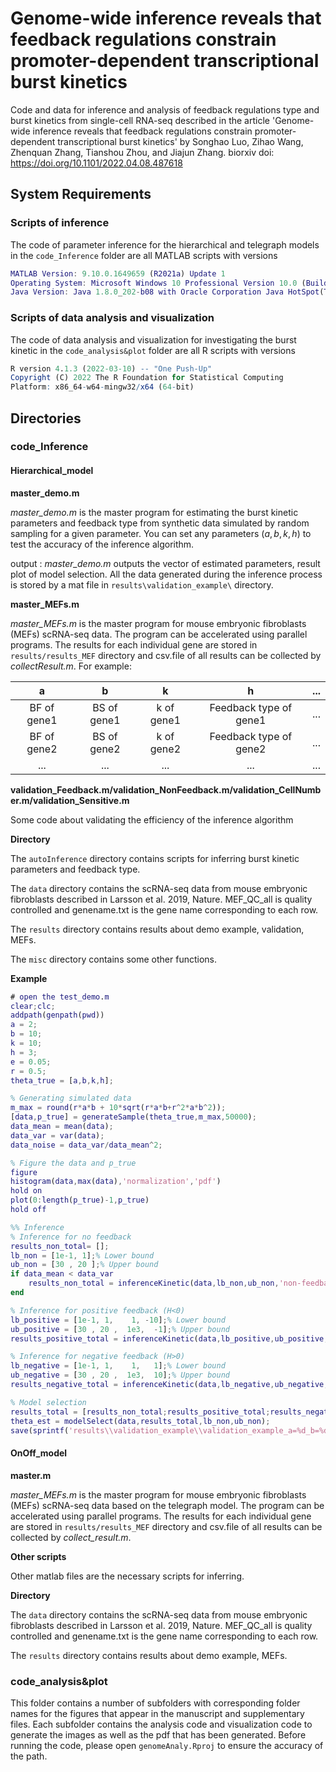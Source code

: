 # Genome-wide inference reveals that feedback regulations constrain promoter-dependent transcriptional burst kinetics


Code and data for inference and analysis of feedback regulations type and burst kinetics from single-cell RNA-seq described in the article 'Genome-wide inference reveals that feedback regulations constrain promoter-dependent transcriptional burst kinetics' by Songhao Luo, Zihao Wang, Zhenquan Zhang, Tianshou Zhou, and Jiajun Zhang. biorxiv doi: https://doi.org/10.1101/2022.04.08.487618

## System Requirements

### **Scripts of inference**

The code of parameter inference for the hierarchical and telegraph models in the `code_Inference` folder are all MATLAB scripts with versions

```matlab
MATLAB Version: 9.10.0.1649659 (R2021a) Update 1
Operating System: Microsoft Windows 10 Professional Version 10.0 (Build 19044)
Java Version: Java 1.8.0_202-b08 with Oracle Corporation Java HotSpot(TM) 64-Bit Server VM mixed mode
```

### **Scripts of data analysis and visualization**

The code of data analysis and visualization for investigating the burst kinetic in the `code_analysis&plot` folder are all R scripts with versions

```R
R version 4.1.3 (2022-03-10) -- "One Push-Up"
Copyright (C) 2022 The R Foundation for Statistical Computing
Platform: x86_64-w64-mingw32/x64 (64-bit)
```

## Directories

### **code_Inference**

#### Hierarchical_model

**master_demo.m**

*master_demo.m* is the master program for estimating the burst kinetic parameters and feedback type from synthetic data simulated by random sampling for a given parameter. You can set any parameters ($a,b,k,h$) to test the accuracy of the inference algorithm.

output : *master_demo.m* outputs the vector of estimated parameters, result plot of model selection. All the data generated during the inference process is stored by a mat file in `results\validation_example\` directory.

**master_MEFs.m**

*master_MEFs.m* is the master program for mouse embryonic fibroblasts (MEFs) scRNA-seq data. The program can be accelerated using parallel programs. The results for each individual gene are stored in `results/results_MEF` directory and csv.file of all results can be collected by *collectResult.m*. For example:

|      a      |      b      |     k      |           h            | ...  |
| :---------: | :---------: | :--------: | :--------------------: | ---- |
| BF of gene1 | BS of gene1 | k of gene1 | Feedback type of gene1 | ...  |
| BF of gene2 | BS of gene2 | k of gene2 | Feedback type of gene2 | ...  |
|     ...     |     ...     |    ...     |          ...           | ...  |

**validation_Feedback.m/validation_NonFeedback.m/validation_CellNumber.m/validation_Sensitive.m**

Some code about validating the efficiency of the inference algorithm

**Directory**

The `autoInference` directory contains scripts for inferring burst kinetic parameters and feedback type.

The `data` directory contains the scRNA-seq data from mouse embryonic fibroblasts described in Larsson  et al. 2019, Nature. MEF_QC_all is quality controlled and genename.txt is the gene name corresponding to each row.

The `results` directory contains results about demo example, validation, MEFs. 

The `misc` directory contains some other functions.

**Example**

```matlab
# open the test_demo.m
clear;clc;
addpath(genpath(pwd))
a = 2;
b = 10;
k = 10;
h = 3;
e = 0.05;
r = 0.5;
theta_true = [a,b,k,h];

% Generating simulated data
m_max = round(r*a*b + 10*sqrt(r*a*b+r^2*a*b^2));
[data,p_true] = generateSample(theta_true,m_max,50000);
data_mean = mean(data);
data_var = var(data);
data_noise = data_var/data_mean^2;

% Figure the data and p_true
figure
histogram(data,max(data),'normalization','pdf')
hold on
plot(0:length(p_true)-1,p_true)
hold off

%% Inference
% Inference for no feedback
results_non_total= [];
lb_non = [1e-1, 1];% Lower bound
ub_non = [30 , 20 ];% Upper bound
if data_mean < data_var
    results_non_total = inferenceKinetic(data,lb_non,ub_non,'non-feedback');
end

% Inference for positive feedback (H<0)
lb_positive = [1e-1, 1,    1, -10];% Lower bound
ub_positive = [30 , 20 ,  1e3,  -1];% Upper bound
results_positive_total = inferenceKinetic(data,lb_positive,ub_positive,'feedback');

% Inference for negative feedback (H>0)
lb_negative = [1e-1, 1,    1,   1];% Lower bound
ub_negative = [30 , 20 ,  1e3,  10];% Upper bound
results_negative_total = inferenceKinetic(data,lb_negative,ub_negative,'feedback');

% Model selection
results_total = [results_non_total;results_positive_total;results_negative_total];
theta_est = modelSelect(data,results_total,lb_non,ub_non);
save(sprintf('results\\validation_example\\validation_example_a=%d_b=%d_k=%d_h=%d.mat',a,b,k,h))
```

#### OnOff_model

 **master.m**

*master_MEFs.m* is the master program for mouse embryonic fibroblasts (MEFs) scRNA-seq data based on the telegraph model. The program can be accelerated using parallel programs. The results for each individual gene are stored in `results/results_MEF` directory and csv.file of all results can be collected by *collect_result.m*.

**Other scripts**

Other matlab files are the necessary scripts for inferring.

**Directory**

The `data` directory contains the scRNA-seq data from mouse embryonic fibroblasts described in Larsson  et al. 2019, Nature. MEF_QC_all is quality controlled and genename.txt is the gene name corresponding to each row.

The `results` directory contains results about demo example, MEFs. 

### **code_analysis&plot**

This folder contains a number of subfolders with corresponding folder names for the figures that appear in the manuscript and supplementary files. Each subfolder contains the analysis code and visualization code to generate the images as well as the pdf that has been generated. Before running the code, please open `genomeAnaly.Rproj` to ensure the accuracy of the path.

